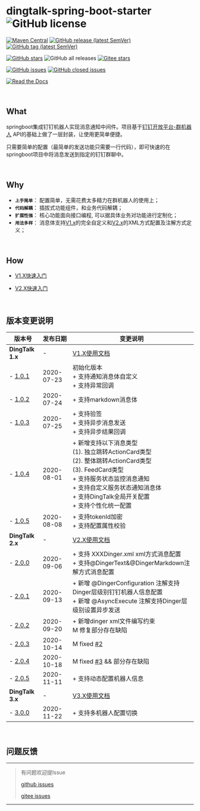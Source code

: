 # dingtalk-spring-boot-starter ![GitHub license](https://img.shields.io/github/license/AnswerAIL/dingtalk-spring-boot-starter)

[![Maven Central](https://img.shields.io/maven-central/v/com.github.answerail/dingtalk-spring-boot-starter)](https://mvnrepository.com/artifact/com.github.answerail/dingtalk-spring-boot-starter)
[![GitHub release (latest SemVer)](https://img.shields.io/github/v/release/AnswerAIL/dingtalk-spring-boot-starter)](https://github.com/AnswerAIL/dingtalk-spring-boot-starter/releases)
[![GitHub tag (latest SemVer)](https://img.shields.io/github/v/tag/AnswerAIL/dingtalk-spring-boot-starter)](https://github.com/AnswerAIL/dingtalk-spring-boot-starter/tags)


[![GitHub stars](https://img.shields.io/github/stars/AnswerAIL/dingtalk-spring-boot-starter.svg?style=social)](https://github.com/AnswerAIL/dingtalk-spring-boot-starter)
![GitHub all releases](https://img.shields.io/github/downloads/AnswerAIL/dingtalk-spring-boot-starter/total?style=social)
[![Gitee stars](https://gitee.com/jaemon/dingtalk-spring-boot-starter/badge/star.svg?theme=dark)](https://gitee.com/jaemon/dingtalk-spring-boot-starter)


[![GitHub issues](https://img.shields.io/github/issues/AnswerAIL/dingtalk-spring-boot-starter)](https://github.com/AnswerAIL/dingtalk-spring-boot-starter/issues?q=is%3Aopen+is%3Aissue)
[![GitHub closed issues](https://img.shields.io/github/issues-closed/AnswerAIL/dingtalk-spring-boot-starter)](https://github.com/AnswerAIL/dingtalk-spring-boot-starter/issues?q=is%3Aissue+is%3Aclosed)


[![Read the Docs](https://img.shields.io/readthedocs/pip)](https://github.com/AnswerAIL/dingtalk-spring-boot-starter/wiki)


&nbsp;


## What
springboot集成钉钉机器人实现消息通知中间件。项目基于[钉钉开放平台-群机器人](https://ding-doc.dingtalk.com/doc#/serverapi3/iydd5) API的基础上做了一层封装，让使用更简单便捷。

只需要简单的配置（最简单的发送功能只需要一行代码），即可快速的在springboot项目中将消息发送到指定的钉钉群聊中。


&nbsp;


## Why
 - **`上手简单`**： 配置简单，无需花费太多精力在群机器人的使用上；
 - **`代码解耦`**： 插拔式功能组件，和业务代码解耦；
 - **`扩展性强`**： 核心功能面向接口编程, 可以据具体业务对功能进行定制化；
 - **`用法多样`**： 消息体支持[V1.x](https://github.com/AnswerAIL/dingtalk-spring-boot-starter/wiki/DingTalk-1.x%E4%BD%BF%E7%94%A8%E6%96%87%E6%A1%A3)的完全自定义和[V2.x](https://github.com/AnswerAIL/dingtalk-spring-boot-starter/wiki/DingTalk-2.x-%E4%BD%BF%E7%94%A8%E6%96%87%E6%A1%A3)的XML方式配置及注解方式定义；


&nbsp;


## How
- [V1.X快速入门](https://github.com/AnswerAIL/dingtalk-spring-boot-starter/wiki/Getting-Started-V1.x)

- [V2.X快速入门](https://github.com/AnswerAIL/dingtalk-spring-boot-starter/wiki/Getting-Started-V2.x)


&nbsp;


## 版本变更说明
| 版本号        | 发布日期       | 变更说明                                   |
| ------------- | ---------- | ------------------------------------------ |
| **DingTalk 1.x** | - | [V1.X使用文档](https://github.com/AnswerAIL/dingtalk-spring-boot-starter/wiki/DingTalk-1.x%E4%BD%BF%E7%94%A8%E6%96%87%E6%A1%A3) |
| - [1.0.1](https://github.com/AnswerAIL/dingtalk-spring-boot-starter/releases/tag/1.0.1-RELEASE) | 2020-07-23 | 初始化版本<br /> + 支持通知消息体自定义<br />+ 支持异常回调 |
| - [1.0.2](https://github.com/AnswerAIL/dingtalk-spring-boot-starter/releases/tag/1.0.2-RELEASE) | 2020-07-24 | + 支持markdown消息体 |
| - [1.0.3](https://github.com/AnswerAIL/dingtalk-spring-boot-starter/releases/tag/1.0.3-RELEASE) | 2020-07-25 | + 支持验签<br /> + 支持异步消息发送<br /> + 支持异步结果回调 |
| - [1.0.4](https://github.com/AnswerAIL/dingtalk-spring-boot-starter/releases/tag/1.0.4-RELEASE) | 2020-08-01 | + 新增支持以下消息类型<br /> (1). 独立跳转ActionCard类型<br />(2). 整体跳转ActionCard类型<br />(3). FeedCard类型<br /> + 支持服务状态监控消息通知<br /> + 支持自定义服务状态通知消息体<br /> + 支持DingTalk全局开关配置<br /> + 支持个性化统一配置 |
| - [1.0.5](https://github.com/AnswerAIL/dingtalk-spring-boot-starter/releases/tag/1.0.5-RELEASE) | 2020-08-08 | + 支持tokenId加密<br /> + 支持配置属性校验<br /> |
| **DingTalk 2.x** | - | [V2.X使用文档](https://github.com/AnswerAIL/dingtalk-spring-boot-starter/wiki/DingTalk-2.x-%E4%BD%BF%E7%94%A8%E6%96%87%E6%A1%A3) |
| - [2.0.0](https://github.com/AnswerAIL/dingtalk-spring-boot-starter/releases/tag/2.0.0-RELEASE) | 2020-09-06 | + 支持 XXXDinger.xml xml方式消息配置<br /> + 支持@DingerText&@DingerMarkdown注解方式消息配置 |
| - [2.0.1](https://github.com/AnswerAIL/dingtalk-spring-boot-starter/releases/tag/2.0.1-RELEASE) | 2020-09-13 | + 新增 @DingerConfiguration 注解支持Dinger层级别钉钉机器人信息配置<br /> + 新增 @AsyncExecute 注解支持Dinger层级别设置异步发送 |
| - [2.0.2](https://github.com/AnswerAIL/dingtalk-spring-boot-starter/releases/tag/2.0.2-RELEASE) | 2020-09-20 | + 新增dinger xml文件编写约束<br /> M 修复部分存在缺陷  |
| - [2.0.3](https://github.com/AnswerAIL/dingtalk-spring-boot-starter/releases/tag/2.0.3-RELEASE) | 2020-10-14 | M fixed [#2](https://github.com/AnswerAIL/dingtalk-spring-boot-starter/issues/2)  |
| - [2.0.4](https://github.com/AnswerAIL/dingtalk-spring-boot-starter/releases/tag/2.0.4-RELEASE) | 2020-10-18 | M fixed [#3](https://github.com/AnswerAIL/dingtalk-spring-boot-starter/issues/3) && 部分存在缺陷  |
| - [2.0.5](https://github.com/AnswerAIL/dingtalk-spring-boot-starter/releases/tag/2.0.5-RELEASE) | 2020-11-11 | + 支持动态配置机器人信息  |
| **DingTalk 3.x** | - | [V3.X使用文档](https://github.com/AnswerAIL/dingtalk-spring-boot-starter/wiki/DingTalk-3.x%E4%BD%BF%E7%94%A8%E6%96%87%E6%A1%A3) |
| - [3.0.0](https://github.com/AnswerAIL/dingtalk-spring-boot-starter) | 2020-11-22 | + 支持多机器人配置切换  |


&nbsp;


## 问题反馈
***
> 有问题欢迎提Issue
>
> [github issues](https://github.com/AnswerAIL/dingtalk-spring-boot-starter/issues)
>
> [gitee issues](https://gitee.com/jaemon/dingtalk-spring-boot-starter/issues)
***

&nbsp;
